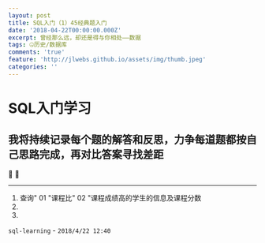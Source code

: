 ```yaml
---
layout: post
title: SQL入门（1）45经典题入门
date: '2018-04-22T00:00:00.000Z'
excerpt: 曾经那么远，却还是得与你相处——数据
tags: 🤐历史/数据库
comments: 'true'
feature: 'http://jlwebs.github.io/assets/img/thumb.jpeg'
categories: ''
---
```

# SQL入门学习

## 我将持续记录每个题的解答和反思，力争每道题都按自己思路完成，再对比答案寻找差距
:circus_tent: :circus_tent:

---------------------------------------------------------------------

1. 查询" 01 "课程比" 02 "课程成绩高的学生的信息及课程分数
2. 
3. 




`sql-learning` -  `2018/4/22 12:40 `